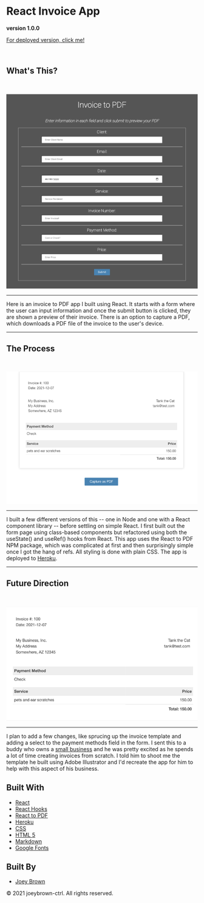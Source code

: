 # React Invoice App

**version 1.0.0**

[For deployed version, click me!](https://invoice-pdf-app.herokuapp.com/)

<br>

## What's This?

<br>

![Image of React Invoice App](https://raw.githubusercontent.com/joeybrown-ctrl/react-invoice-app/main/src/images/form.png)
<hr>

Here is an invoice to PDF app I built using React. It starts with a form where the user can input information and once the submit button is clicked, they are shown a preview of their invoice. There is an option to capture a PDF, which downloads a PDF file of the invoice to the user's device. 

<hr>

## The Process

<br>

![Image of Invoice Preview](https://github.com/joeybrown-ctrl/react-invoice-app/blob/main/src/images/pdf-capture.png)
<hr>

I built a few different versions of this -- one in Node and one with a React component library -- before settling on simple React. I first built out the form page using class-based components but refactored using both the useState() and useRef() hooks from React. This app uses the React to PDF NPM package, which was complicated at first and then surprisingly simple once I got the hang of refs. All styling is done with plain CSS. The app is deployed to [Heroku](https://invoice-pdf-app.herokuapp.com/).

<hr>

## Future Direction

<br>

![Image of Invoice PDF](https://raw.githubusercontent.com/joeybrown-ctrl/react-invoice-app/main/src/images/invoice.png)

<hr>

I plan to add a few changes, like sprucing up the invoice template and adding a select to the payment methods field in the form. I sent this to a buddy who owns a [small business](https://www.factory1971.com/) and he was pretty excited as he spends a lot of time creating invoices from scratch. I told him to shoot me the template he built using Adobe Illustrator and I'd recreate the app for him to help with this aspect of his business. 


## Built With

* [React](https://reactjs.org/)
* [React Hooks](https://reactjs.org/docs/hooks-intro.html)
* [React to PDF](https://www.npmjs.com/package/react-to-pdf)
* [Heroku](https://www.heroku.com)
* [CSS](https://developer.mozilla.org/en-US/docs/Web/CSS)
* [HTML 5](https://developer.mozilla.org/en-US/docs/Web/Guide/HTML/HTML5)
* [Markdown](https://guides.github.com/features/mastering-markdown/)
* [Google Fonts](https://fonts.google.com/)


## Built By

* [Joey Brown](https://github.com/joeybrown-ctrl)



&copy; 2021 joeybrown-ctrl. All rights reserved.